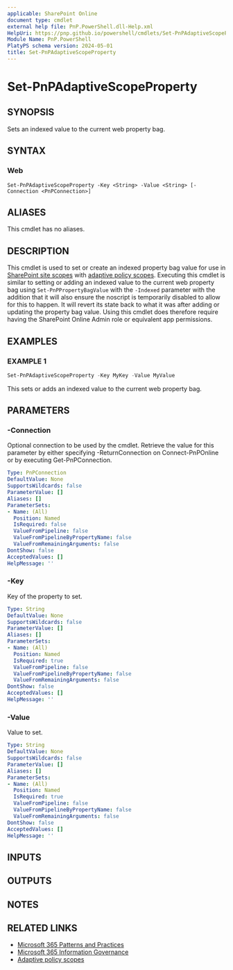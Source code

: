 ```yaml
---
applicable: SharePoint Online
document type: cmdlet
external help file: PnP.PowerShell.dll-Help.xml
HelpUri: https://pnp.github.io/powershell/cmdlets/Set-PnPAdaptiveScopeProperty.html
Module Name: PnP.PowerShell
PlatyPS schema version: 2024-05-01
title: Set-PnPAdaptiveScopeProperty
---
```


# Set-PnPAdaptiveScopeProperty

## SYNOPSIS

Sets an indexed value to the current web property bag.

## SYNTAX

### Web

```
Set-PnPAdaptiveScopeProperty -Key <String> -Value <String> [-Connection <PnPConnection>]
```

## ALIASES

This cmdlet has no aliases.

## DESCRIPTION

This cmdlet is used to set or create an indexed property bag value for use in [SharePoint site scopes](https://learn.microsoft.com/microsoft-365/compliance/retention-settings?view=o365-worldwide#configuration-information-for-adaptive-scopes) with [adaptive policy scopes](https://learn.microsoft.com/microsoft-365/compliance/retention?view=o365-worldwide#adaptive-or-static-policy-scopes-for-retention). Executing this cmdlet is similar to setting or adding an indexed value to the current web property bag using `Set-PnPPropertyBagValue` with the `-Indexed` parameter with the addition that it will also ensure the noscript is temporarily disabled to allow for this to happen. It will revert its state back to what it was after adding or updating the property bag value. Using this cmdlet does therefore require having the SharePoint Online Admin role or equivalent app permissions.

## EXAMPLES

### EXAMPLE 1

```powershell
Set-PnPAdaptiveScopeProperty -Key MyKey -Value MyValue
```

This sets or adds an indexed value to the current web property bag.

## PARAMETERS

### -Connection

Optional connection to be used by the cmdlet. Retrieve the value for this parameter by either specifying -ReturnConnection on Connect-PnPOnline or by executing Get-PnPConnection.

```yaml
Type: PnPConnection
DefaultValue: None
SupportsWildcards: false
ParameterValue: []
Aliases: []
ParameterSets:
- Name: (All)
  Position: Named
  IsRequired: false
  ValueFromPipeline: false
  ValueFromPipelineByPropertyName: false
  ValueFromRemainingArguments: false
DontShow: false
AcceptedValues: []
HelpMessage: ''
```

### -Key

Key of the property to set.

```yaml
Type: String
DefaultValue: None
SupportsWildcards: false
ParameterValue: []
Aliases: []
ParameterSets:
- Name: (All)
  Position: Named
  IsRequired: true
  ValueFromPipeline: false
  ValueFromPipelineByPropertyName: false
  ValueFromRemainingArguments: false
DontShow: false
AcceptedValues: []
HelpMessage: ''
```

### -Value

Value to set.

```yaml
Type: String
DefaultValue: None
SupportsWildcards: false
ParameterValue: []
Aliases: []
ParameterSets:
- Name: (All)
  Position: Named
  IsRequired: true
  ValueFromPipeline: false
  ValueFromPipelineByPropertyName: false
  ValueFromRemainingArguments: false
DontShow: false
AcceptedValues: []
HelpMessage: ''
```

## INPUTS

## OUTPUTS

## NOTES

## RELATED LINKS

- [Microsoft 365 Patterns and Practices](https://aka.ms/m365pnp)
- [Microsoft 365 Information Governance](https://learn.microsoft.com/microsoft-365/compliance/manage-information-governance?view=o365-worldwide)
- [Adaptive policy scopes](https://learn.microsoft.com/microsoft-365/compliance/retention?view=o365-worldwide#adaptive-or-static-policy-scopes-for-retention)
